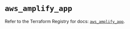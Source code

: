# `aws_amplify_app`

Refer to the Terraform Registry for docs: [`aws_amplify_app`](https://registry.terraform.io/providers/hashicorp/aws/5.71.0/docs/resources/amplify_app).
